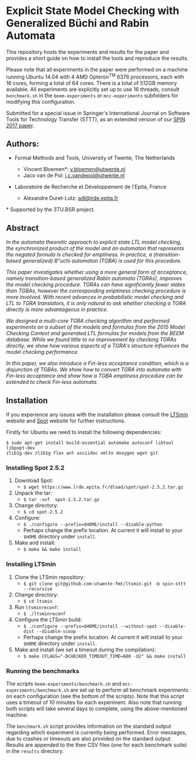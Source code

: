 Explicit State Model Checking with Generalized Büchi and Rabin Automata
===

This repository hosts the experiments and results for the paper and provides a
short guide on how to install the tools and reproduce the results.

Please note that all experiments in the paper were performed on a machine 
running Ubuntu 14.04 with 4 AMD Opteron<sup>TM</sup> 6376 processors, 
each with 16 cores, forming a total of 64 cores. There is a total of 
512GB memory available. All experiments are explicitly set up to use 16
threads, consult `benchmark.sh` in the `beem-experiments` or `mcc-experiments`
subfolders for modifying this configuration. 

Submitted for a special issue in Springer's International Journal on Software
Tools for Technology Transfer (STTT), as an extended version of our [SPIN 2017
paper].

Authors:
---

* Formal Methods and Tools, University of Twente, The Netherlands
    - Vincent Bloemen*:      [<v.bloemen@utwente.nl>](mailto:v.bloemen@utwente.nl)
    - Jaco van de Pol:       [<j.c.vandepol@utwente.nl>](mailto:j.c.vandepol@utwente.nl)

* Laboratoire de Recherche et Développement de l'Epita, France
    - Alexandre Duret-Lutz:  [<adl@lrde.epita.fr>](mailto:adl@lrde.epita.fr)

\* Supported by the 3TU.BSR project.

Abstract
---

*In the automata theoretic approach to explicit state LTL model
checking, the synchronized product of the model and an automaton
that represents the negated formula is checked for emptiness.  In
practice, a (transition-based generalized) B\"uchi automaton (TGBA)
is used for this procedure.*

*This paper investigates whether using a more general form of
acceptance, namely transition-based generalized Rabin automata (TGRAs),
improves the model checking procedure.  TGRAs can have significantly fewer
states
than TGBAs, however the corresponding emptiness checking procedure is
more involved.  With recent advances in probabilistic model checking
and LTL to TGRA translators, it is only natural to ask whether
checking a TGRA directly is more advantageous in practice.*

*We designed a multi-core TGRA checking algorithm and performed
experiments on a subset of the models and formulas from the 2015
Model Checking Contest and generated LTL formulas for models from the BEEM
database. While we found little to no improvement by checking TGRAs
directly, we show how various aspects of a TGRA's structure influences the
model checking performance.*

*In this paper, we also introduce a Fin-less acceptance condition, which is a
disjunction of TGBAs. We show how to convert TGRA into automata with Fin-less
acceptance and show how a TGBA emptiness procedure can be extended to check
Fin-less automata.*

Installation
---

If you experience any issues with the installation please consult the [LTSmin] 
website and [Spot] website for further instructions.

Firstly for Ubuntu we need to install the following dependencies:

```
$ sudo apt-get install build-essential automake autoconf libtool libpopt-dev 
zlib1g-dev zlib1g flex ant asciidoc xmlto doxygen wget git
```

### Installing Spot 2.5.2

1. Download Spot:
    * `$ wget https://www.lrde.epita.fr/dload/spot/spot-2.5.2.tar.gz`
2. Unpack the tar:
    * `$ tar -xvf  spot-2.5.2.tar.gz`
2. Change directory:
    * `$ cd spot-2.5.2`
4. Configure:
    * `$ ./configure --prefix=$HOME/install --disable-python`
    * Perhaps change the prefix location. At current it will install to your `$HOME` directory under `install`.
5. Make and install:
    * `$ make && make install`


### Installing LTSmin

1. Clone the LTSmin repository:
    * `$ git clone git@github.com:utwente-fmt/ltsmin.git -b spin-sttt --recursive`
2. Change directory:
    * `$ cd ltsmin`
3. Run `ltsminreconf`:
    * `$ ./ltsminreconf`
4. Configure the LTSmin build:
    * `$ ./configure --prefix=$HOME/install --without-spot --disable-dist --disable-scoop`
    * Perhaps change the prefix location. At current it will install to your `$HOME` directory under `install`.
5. Make and install (we set a timeout during the compilation):
    * `$ make CFLAGS="-DCHECKER_TIMEOUT_TIME=600 -O2" && make install`


### Running the benchmarks

The scripts `beem-experiments/benchmark.sh` and `mcc-experiments/benchmark.sh`
are set up to perform all benchmark experiments on each configuration (see the
bottom of the scripts). Note that this script uses a timeout of 10 minutes for
each experiment. Also note that running both scripts will take several days to
complete, using the above-mentioned machine.

The `benchmark.sh` script provides information on the standard output regarding 
which experiment is currently being performed. Error messages, due to crashes
or timeouts are also provided on the standard output. Results are appended to 
the thee CSV files (one for each benchmark suite) in the `results` directory.

[LTSmin]: http://fmt.cs.utwente.nl/tools/ltsmin/
[SPIN 2017 paper]: https://research.utwente.nl/en/publications/explicit-state-model-checking-with-generalized-b%C3%BCchi-and-rabin-au
[Spot]: https://spot.lrde.epita.fr/


